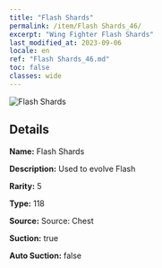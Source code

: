 ```yaml
---
title: "Flash Shards"
permalink: /item/Flash Shards_46/
excerpt: "Wing Fighter Flash Shards"
last_modified_at: 2023-09-06
locale: en
ref: "Flash Shards_46.md"
toc: false
classes: wide
---
```



 ![Flash Shards](/images/item/Flash_Shards_p.png)



## Details

 **Name:** Flash Shards 

 **Description:** Used to evolve Flash

 **Rarity:** 5 

 **Type:** 118 

 **Source:** Source: Chest 

 **Suction:** true 

 **Auto Suction:** false 


